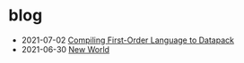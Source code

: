 # blog

- 2021-07-02 [Compiling First-Order Language to Datapack](https://github.com/intsuc/blog/blob/main/articles/2021-07-02.md)
- 2021-06-30 [New World](https://github.com/intsuc/blog/blob/main/articles/2021-06-30.md)
